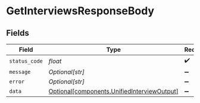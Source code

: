 # GetInterviewsResponseBody


## Fields

| Field                                                                                            | Type                                                                                             | Required                                                                                         | Description                                                                                      |
| ------------------------------------------------------------------------------------------------ | ------------------------------------------------------------------------------------------------ | ------------------------------------------------------------------------------------------------ | ------------------------------------------------------------------------------------------------ |
| `status_code`                                                                                    | *float*                                                                                          | :heavy_check_mark:                                                                               | N/A                                                                                              |
| `message`                                                                                        | *Optional[str]*                                                                                  | :heavy_minus_sign:                                                                               | N/A                                                                                              |
| `error`                                                                                          | *Optional[str]*                                                                                  | :heavy_minus_sign:                                                                               | N/A                                                                                              |
| `data`                                                                                           | [Optional[components.UnifiedInterviewOutput]](../../models/components/unifiedinterviewoutput.md) | :heavy_minus_sign:                                                                               | N/A                                                                                              |